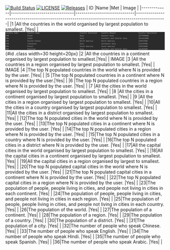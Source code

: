 [![Build Status](https://www.travis-ci.com/Carlosjr5/sem.svg?branch=master)](https://www.travis-ci.com/Carlosjr5/sem)
[![LICENSE](https://img.shields.io/github/license/Carlosjr5/sem.svg?style=flat-square)](https://github.com/Carlosjr5/sem/blob/master/LICENSE)
[![Releases](https://img.shields.io/github/release/Carlosjr5/sem/all.svg?style=flat-square)](https://github.com/Carlosjr5/sem/releases)
|         ID  |Name                           |Met                          | Image  |
|-------------|-------------------------------|-----------------------------|---------------------------------------------------------------------------------------------|
|1 |All the countries in the world organised by largest population to smallest.  |Yes| | ![alt text](https://github.com/Carlosjr5/sem/blob/master/screenshots/id1.png?raw=true) {#id .class width=30 height=20px}
|2 |All the countries in a continent organised by largest population to smallest.|Yes| | IMAGE 
|3 |All the countries in a region organised by largest population to smallest.   |Yes| | IMAGE
|4 |The top N populated countries in the world where N is provided by the user.  |Yes| |
|5 |The top N populated countries in a continent where N is provided by the user.|Yes| |
|6 |The top N populated countries in a region where N is provided by the user.   |Yes| |
|7 |All the cities in the world organised by largest population to smallest.     |Yes| |
|8 |All the cities in a continent organised by largest population to smallest.   |Yes| |
|9 |All the cities in a region organised by largest population to smallest.      |Yes| |
|10|All the cities in a country organised by largest population to smallest.     |Yes| |
|11|All the cities in a district organised by largest population to smallest.    |Yes| |
|12|The top N populated cities in the world where N is provided by the user.     |Yes| |
|13|The top N populated cities in a continent where N is provided by the user.   |Yes| |
|14|The top N populated cities in a region where N is provided by the user.      |Yes| |
|15|The top N populated cities in a country where N is provided by the user.     |Yes| |
|16|The top N populated cities in a district where N is provided by the user.    |Yes| |
|17|All the capital cities in the world organised by largest population to smallest.  |Yes| |
|18|All the capital cities in a continent organised by largest population to smallest.   |Yes| |
|19|All the capital cities in a region organised by largest to smallest.    |Yes| |
|20|The top N populated capital cities in the world where N is provided by the user.      |Yes| |
|21|The top N populated capital cities in a continent where N is provided by the user.    |Yes| |
|22|The top N populated capital cities in a region where N is provided by the user.  |Yes| |
|23|The population of people, people living in cities, and people not living in cities in each continent.  |Yes| |
|24|The population of people, people living in cities, and people not living in cities in each region. |Yes| |
|25|The population of people, people living in cities, and people not living in cities in each country. |Yes| |
|26|The population of the world.                                                                             |Yes| |
|27|The population of a continent.                                                                             |Yes| |
|28|The population of a region.                                                                             |Yes| |
|29|The population of a country.                                                                             |Yes| |
|30|The population of a district.                                                                             |Yes| |
|31|The population of a city.                                                      |Yes| |
|32|The number of people who speak Chinese.                                                     |Yes| |
|33|The number of people who speak English.                                                       |Yes| |
|34|The number of people who speak Hindi.                                                         |Yes| |
|35|The number of people who speak Spanish.                                                         |Yes| |
|36|The number of people who speak Arabic.                                                         |Yes| |
